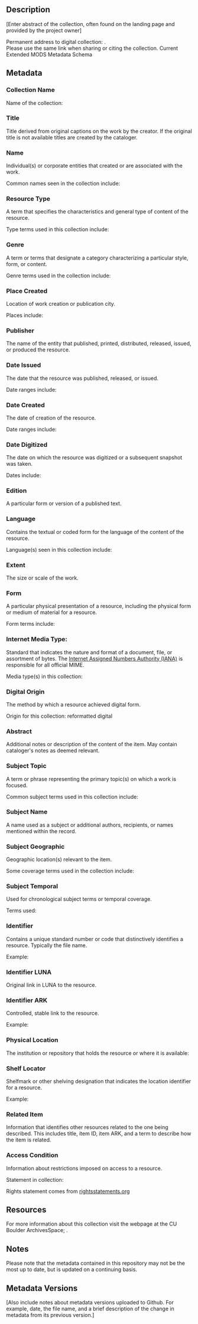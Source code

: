 ## Description
[Enter abstract of the collection, often found on the landing page and provided by the project owner]

Permanent address to digital collection: []().<br /> 
Please use the same link when sharing or citing the collection.
Current Extended MODS Metadata Schema

## Metadata
### Collection Name
Name of the collection:
### Title
Title derived from original captions on the work by the creator. If the original title is not available titles are created by the cataloger.

### Name
Individual(s) or corporate entities that created or are associated with the work. 

Common names seen in the collection include: 

### Resource Type
A term that specifies the characteristics and general type of content of the resource. 

Type terms used in this collection include: 

### Genre
A term or terms that designate a category characterizing a particular style, form, or content. 

Genre terms used in the collection include:

### Place Created
Location of work creation or publication city. 

Places include:

### Publisher
The name of the entity that published, printed, distributed, released, issued, or produced the resource.

### Date Issued
The date that the resource was published, released, or issued. 

Date ranges include:

### Date Created
The date of creation of the resource. 

Date ranges include:

### Date Digitized
The date on which the resource was digitized or a subsequent snapshot was taken. 

Dates include:

### Edition
A particular form or version of a published text.

### Language
Contains the textual or coded form for the language of the content of the resource. 

Language(s) seen in this collection include:

### Extent
The size or scale of the work.

### Form
A particular physical presentation of a resource, including the physical form or medium of material for a resource. 

Form terms include:

### Internet Media Type: 
Standard that indicates the nature and format of a document, file, or assortment of bytes. The [Internet Assigned Numbers Authority (IANA)](https://www.iana.org/assignments/media-types/media-types.xhtml) is responsible for all official MIME. 

Media type(s) in this collection:

### Digital Origin
The method by which a resource achieved digital form.

 Origin for this collection: reformatted digital

### Abstract
Additional notes or description of the content of the item. May contain cataloger's notes as deemed relevant.

### Subject Topic
A term or phrase representing the primary topic(s) on which a work is focused. 

Common subject terms used in this collection include:

### Subject Name
A name used as a subject or additional authors, recipients, or names mentioned within the record.

### Subject Geographic
Geographic location(s) relevant to the item. 

Some coverage terms used in the collection include: 

### Subject Temporal
Used for chronological subject terms or temporal coverage. 

Terms used: 


### Identifier
Contains a unique standard number or code that distinctively identifies a resource. Typically the file name. 

Example:
### Identifier LUNA	
Original link in LUNA to the resource. 
### Identifier ARK
Controlled, stable link to the resource. 

Example:

### Physical Location
The institution or repository that holds the resource or where it is available:

### Shelf Locator
Shelfmark or other shelving designation that indicates the location identifier for a resource. 

Example: 

### Related Item
Information that identifies other resources related to the one being described. This includes title, item ID, item ARK, and a term to describe how the item is related.

### Access Condition
Information about restrictions imposed on access to a resource.

Statement in collection:

Rights statement comes from [rightsstatements.org](https://rightsstatements.org/page/1.0/?language=en)
## Resources
For more information about this collection visit the webpage at the CU Boulder ArchivesSpace; []().
## Notes
Please note that the metadata contained in this repository may not be the most up to date, but is updated on a continuing basis.
## Metadata Versions
[Also include notes about metadata versions uploaded to Github. For example, date,  the file name, and a brief description of the change in metadata from its previous version.]
